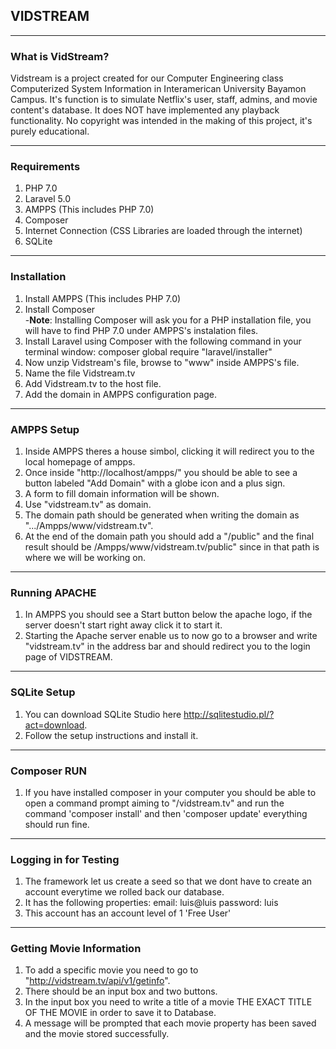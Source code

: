 ## VIDSTREAM

***
### What is VidStream?

Vidstream is a project created for our Computer Engineering class Computerized System Information in Interamerican University Bayamon Campus. It's function is to simulate Netflix's user, staff, admins, and movie content's database. It does NOT have implemented any playback functionality. No copyright was intended in the making of this project, it's purely educational.

***
### Requirements

1. PHP 7.0
2. Laravel 5.0
3. AMPPS (This includes PHP 7.0)
4. Composer
5. Internet Connection (CSS Libraries are loaded through the internet)
6. SQLite

***
### Installation

1. Install AMPPS (This includes PHP 7.0)
2. Install Composer   
	-**Note**: Installing Composer will ask you for a PHP installation file, you will have to find PHP 7.0 under AMPPS's instalation files.
3. Install Laravel using Composer with the following command in your terminal window: composer global require "laravel/installer"
4. Now unzip Vidstream's file, browse to "www" inside AMPPS's file.
5. Name the file Vidstream.tv
6. Add Vidstream.tv to the host file.
7. Add the domain in AMPPS configuration page.

***
### AMPPS Setup

1. Inside AMPPS theres a house simbol, clicking it will redirect you to the local homepage of ampps.
2. Once inside "http://localhost/ampps/" you should be able to see a button labeled "Add Domain" with a globe icon and a plus sign.
3. A form to fill domain information will be shown.
4. Use "vidstream.tv" as domain.
5. The domain path should be generated when writing the domain as ".../Ampps/www/vidstream.tv".
6. At the end of the domain path you should add a "/public" and the final result should be /Ampps/www/vidstream.tv/public" since in that path is where we will be working on.

***
### Running APACHE

1. In AMPPS you should see a Start button below the apache logo, if the server doesn't start right away click it to start it.
2. Starting the Apache server enable us to now go to a browser and write "vidstream.tv" in the address bar and should redirect you to the login page of VIDSTREAM.

***
### SQLite Setup

1. You can download SQLite Studio here http://sqlitestudio.pl/?act=download.
2. Follow the setup instructions and install it.

***
### Composer RUN

1. If you have installed composer in your computer you should be able to open a command prompt aiming to "/vidstream.tv" and run the command 'composer install' and then 'composer update' everything should run fine.

***
### Logging in for Testing

1. The framework let us create a seed so that we dont have to create an account everytime we rolled back our database.
2. It has the following properties:
	email: luis@luis
    password: luis
3. This account has an account level of 1 'Free User'

***
### Getting Movie Information
1. To add a specific movie you need to go to "http://vidstream.tv/api/v1/getinfo".
2. There should be an input box and two buttons.
3. In the input box you need to write a title of a movie THE EXACT TITLE OF THE MOVIE in order to save it to Database.
4. A message will be prompted that each movie property has been saved and the movie stored successfully.
